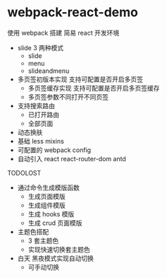 # webpack-react-demo

使用 webpack 搭建 简易 react 开发环境

- slide 3 两种模式
  - slide
  - menu
  - slideandmenu
- 多页签初版本实现 支持可配置是否开启多页签
  - 多页签缓存实现 支持可配置是否开启多页签缓存
  - 多页签参数不同打开不同页签
- 支持搜索路由
  - 已打开路由
  - 全部页面
- 动态换肤
- 基础 less mixins
- 可配置的 webpack config
- 自动引入 react react-router-dom antd

TODOLOST

- 通过命令生成模版函数
  - 生成页面模版
  - 生成组件模版
  - 生成 hooks 模版
  - 生成 crud 页面模版
- 主题色搭配
  - 3 套主题色
  - 实现快速切换套主题色
- 白天 黑夜模式实现自动切换
  - 可手动切换
